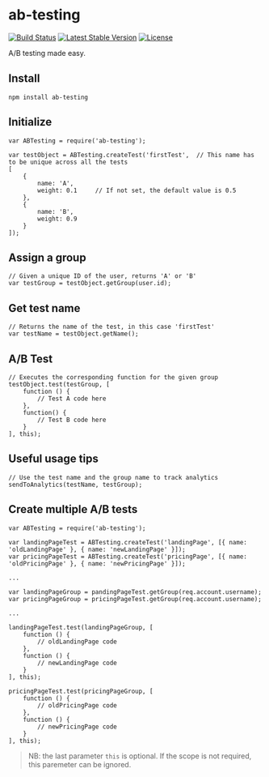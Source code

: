 ab-testing
==========

[![Build Status](https://travis-ci.org/xavimb/ab-testing.svg?branch=master)](https://travis-ci.org/xavimb/ab-testing)
[![Latest Stable Version](https://img.shields.io/npm/v/ab-testing.svg)](https://www.npmjs.com/package/ab-testing)
[![License](https://img.shields.io/npm/l/ab-testing.svg)](https://raw.githubusercontent.com/xavimb/ab-testing/master/LICENSE)

A/B testing made easy.

## Install

	npm install ab-testing

## Initialize

```
var ABTesting = require('ab-testing');

var testObject = ABTesting.createTest('firstTest', 	// This name has to be unique across all the tests
[
	{
		name: 'A',
		weight: 0.1 	// If not set, the default value is 0.5
	},
	{
		name: 'B',
		weight: 0.9
	}
]);
```

## Assign a group

```
// Given a unique ID of the user, returns 'A' or 'B'
var testGroup = testObject.getGroup(user.id);
```

## Get test name

```
// Returns the name of the test, in this case 'firstTest'
var testName = testObject.getName();
```

## A/B Test

```
// Executes the corresponding function for the given group
testObject.test(testGroup, [
	function () {
		// Test A code here
	},
	function() {
		// Test B code here
	}
], this);
```

## Useful usage tips

```
// Use the test name and the group name to track analytics
sendToAnalytics(testName, testGroup);
```

## Create multiple A/B tests

```
var ABTesting = require('ab-testing');

var landingPageTest = ABTesting.createTest('landingPage', [{ name: 'oldLandingPage' }, { name: 'newLandingPage' }]);
var pricingPageTest = ABTesting.createTest('pricingPage', [{ name: 'oldPricingPage' }, { name: 'newPricingPage' }]);

...

var landingPageGroup = pandingPageTest.getGroup(req.account.username);
var pricingPageGroup = pricingPageTest.getGroup(req.account.username);

...

landingPageTest.test(landingPageGroup, [
	function () {
		// oldLandingPage code
	},
	function () {
		// newLandingPage code
	}
], this);

pricingPageTest.test(pricingPageGroup, [
	function () {
		// oldPricingPage code
	},
	function () {
		// newPricingPage code
	}
], this);
```

>NB: the last parameter `this` is optional. If the scope is not required, this paremeter can be ignored.

